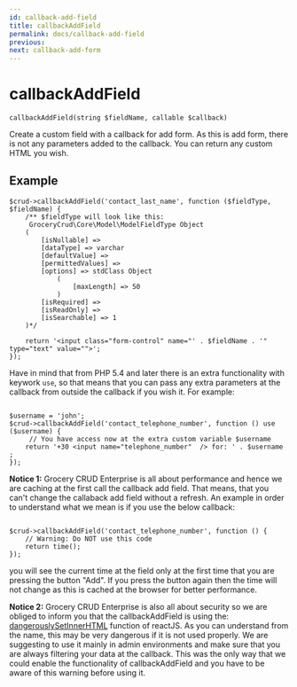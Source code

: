 ```yaml
---
id: callback-add-field
title: callbackAddField
permalink: docs/callback-add-field
previous: 
next: callback-add-form
---
```


# callbackAddField

<pre><code class="language-php">callbackAddField(string $fieldName, callable $callback)</code></pre>
Create a custom field with a callback for add form. As this is add form, there is not any parameters added to the callback. You can return any custom HTML you wish. 

## Example
<pre><code class="language-php">$crud->callbackAddField('contact_last_name', function ($fieldType, $fieldName) {
    /** $fieldType will look like this:
     GroceryCrud\Core\Model\ModelFieldType Object
    (
        [isNullable] => 
        [dataType] => varchar
        [defaultValue] => 
        [permittedValues] => 
        [options] => stdClass Object
            (
                [maxLength] => 50
            )
        [isRequired] => 
        [isReadOnly] => 
        [isSearchable] => 1
    )*/

    return '&lt;input class="form-control" name="' . $fieldName . '" type="text" value=""&gt;';
});</code></pre>

Have in mind that from PHP 5.4 and later there is an extra functionality with keywork <code>use</code>, so that means that you can pass any extra parameters at the callback from outside the callback if you wish it. For example:

<pre><code class="language-php">
$username = 'john';
$crud->callbackAddField('contact_telephone_number', function () use ($username) {
     // You have access now at the extra custom variable $username
    return '+30 &lt;input name="telephone_number"  /&gt; for: ' . $username ;
});</code></pre>

<strong>Notice 1:</strong> Grocery CRUD Enterprise is all about performance and hence we are caching at the first call the callback add field. That means, that you can't change the callaback add field without a refresh. An example in order to understand what we mean is if you use the below callback:

<pre><code class="language-php">
$crud->callbackAddField('contact_telephone_number', function () {
    // Warning: Do NOT use this code
    return time();
});</code></pre>
you will see the current time at the field only at the first time that you are pressing the button "Add". If you press the button again then the time will not change as this is cached at the browser for better performance.
 
<strong>Notice 2:</strong> Grocery CRUD Enterprise is also all about security so we are obliged to inform you that the callbackAddField is using the: <a href="https://facebook.github.io/react/docs/dom-elements.html#dangerouslysetinnerhtml" target="_blank" rel="noopener noreferrer">dangerouslySetInnerHTML</a> function of reactJS. As you can understand from the name, this may be very dangerous if it is not used properly. We are suggesting to use it mainly in admin environments and make sure that you are always filtering your data at the callback. This was the only way that we could enable the functionality of callbackAddField and you have to be aware of this warning before using it.